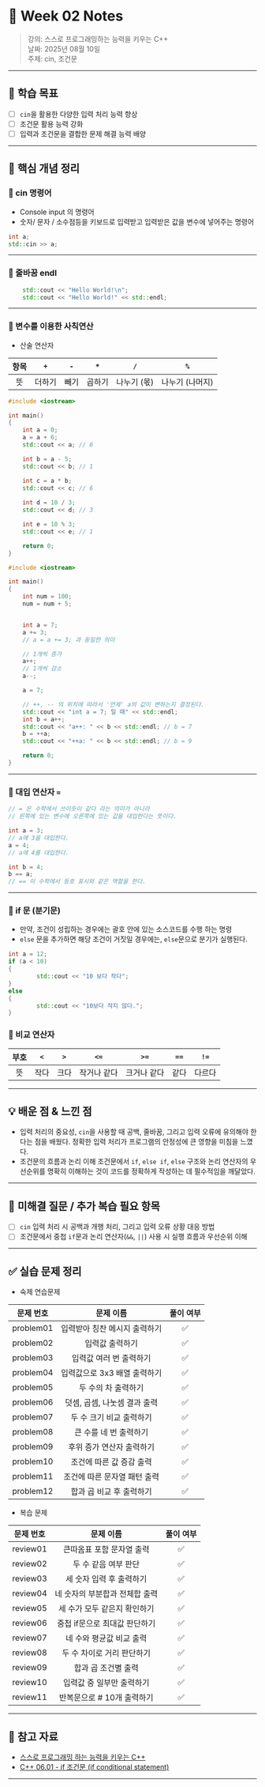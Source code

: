 # 📝 Week 02 Notes

> 강의: 스스로 프로그래밍하는 능력을 키우는 C++  
> 날짜: 2025년 08월 10일  
> 주제: cin, 조건문

---

## 🎯 학습 목표

- [ ] `cin`을 활용한 다양한 입력 처리 능력 향상
- [ ] 조건문 활용 능력 강화
- [ ] 입력과 조건문을 결합한 문제 해결 능력 배양

---

## 📌 핵심 개념 정리

### 📍 cin 명령어

- Console input 의 명령어
- 숫자/ 문자 / 소수점등을 키보드로 입력받고 입력받은 값을 변수에 넣어주는 명령어

```cpp
int a;
std::cin >> a;
```

---

### 📍 줄바꿈 endl

```cpp
	std::cout << "Hello World!\n";
	std::cout << "Hello World!" << std::endl;
```

---

### 📍 변수를 이용한 사칙연산

- 산술 연산자

| 항목 | `+` | `-` | `*` | `/` | `%` |
|:----:|:--:|:--:|:--:|:--:|:--:|
| 뜻  | 더하기 | 빼기 | 곱하기 | 나누기 (몫) | 나누기 (나머지) |

```cpp
#include <iostream>

int main() 
{
	int a = 0;
	a = a + 6;
	std::cout << a; // 6

	int b = a - 5;
	std::cout << b; // 1

	int c = a * b;
	std::cout << c; // 6
	
	int d = 10 / 3;
	std::cout << d; // 3

	int e = 10 % 3;
	std::cout << e; // 1

	return 0;
}
```

```cpp
#include <iostream>

int main() 
{
	int num = 100;
	num = num + 5;


	int a = 7;
	a += 3;
	// a = a += 3; 과 동일한 의미

	// 1개씩 증가
	a++;
	// 1개씩 감소
	a--;

	a = 7;

	// ++, -- 의 위치에 따라서 '언제' a의 값이 변하는지 결정된다.
	std::cout << "int a = 7; 일 때" << std::endl;
	int b = a++;
	std::cout << "a++: " << b << std::endl; // b = 7
	b = ++a;
	std::cout << "++a: " << b << std::endl; // b = 9

	return 0;
}
```

---

### 📍 대입 연산자 `=`

```cpp
// = 은 수학에서 쓰이듯이 같다 라는 의미가 아니라 
// 왼쪽에 있는 변수에 오른쪽에 있는 값을 대입한다는 뜻이다. 

int a = 3;
// a에 3을 대입한다.
a = 4;
// a에 4를 대입한다.

int b = 4;
b == a;
// == 이 수학에서 등호 표시와 같은 역할을 한다.
```

---

### 📍 if 문 (분기문)

- 만약, 조건이 성립하는 경우에는 괄호 안에 있는 소스코드를 수행 하는 명령
- `else` 문을 추가하면 해당 조건이 거짓일 경우에는, `else`문으로 분기가 실행된다.

```cpp
int a = 12;
if (a < 10)
{
		std::cout << "10 보다 작다";
}
else
{
		std::cout << "10보다 작지 않다.";
}
```

### 📍 비교 연산자
| 부호     | `<`   | `>`   | `<=`  | `>=`  | `==`  | `!=`  |
|:--------:|:-----:|:-----:|:-----:|:-----:|:-----:|:-----:|
| 뜻       | 작다  | 크다  | 작거나 같다 | 크거나 같다 | 같다  | 다르다 |

---

## 💡 배운 점 & 느낀 점

- 입력 처리의 중요성, `cin`을 사용할 때 공백, 줄바꿈, 그리고 입력 오류에 유의해야 한다는 점을 배웠다. 정확한 입력 처리가 프로그램의 안정성에 큰 영향을 미침을 느꼈다.
- 조건문의 흐름과 논리 이해
  조건문에서 `if`, `else if`, `else` 구조와 논리 연산자의 우선순위를 명확히 이해하는 것이 코드를 정확하게 작성하는 데 필수적임을 깨달았다.

---

## 🧠 미해결 질문 / 추가 복습 필요 항목

- [ ] `cin` 입력 처리 시 공백과 개행 처리, 그리고 입력 오류 상황 대응 방법
- [ ] 조건문에서 중첩 `if`문과 논리 연산자(`&&`, `||`) 사용 시 실행 흐름과 우선순위 이해

---

## ✅ 실습 문제 정리

- 숙제 연습문제

|   문제 번호   |       문제 이름       | 풀이 여부 |
|:---------:|:-----------------:|:-----:|
| problem01 | 입력받아 칭찬 메시지 출력하기  |   ✅   |
| problem02 |     입력값 출력하기      |   ✅   |
| problem03 |   입력값 여러 번 출력하기   |   ✅   |
| problem04 | 입력값으로 3x3 배열 출력하기 |   ✅   |
| problem05 |    두 수의 차 출력하기    |   ✅   |
| problem06 | 덧셈, 곱셈, 나눗셈 결과 출력 |   ✅   |
| problem07 |  두 수 크기 비교 출력하기   |   ✅   |
| problem08 |   큰 수를 네 번 출력하기   |   ✅   |
| problem09 |  후위 증가 연산자 출력하기   |   ✅   |
| problem10 |  조건에 따른 값 증감 출력   |   ✅   |
| problem11 | 조건에 따른 문자열 패턴 출력  |   ✅   |
| problem12 |  합과 곱 비교 후 출력하기   |   ✅   |

- 복습 문제

|  문제 번호   |       문제 이름       | 풀이 여부 |
|:--------:|:-----------------:|:-----:|
| review01 |  큰따옴표 포함 문자열 출력   |   ✅   |
| review02 |   두 수 같음 여부 판단    |   ✅   |
| review03 |  세 숫자 입력 후 출력하기   |   ✅   |
| review04 | 네 숫자의 부분합과 전체합 출력 |   ✅   |
| review05 | 세 수가 모두 같은지 확인하기  |   ✅   |
| review06 | 중첩 if문으로 최대값 판단하기 |   ✅   |
| review07 |  네 수와 평균값 비교 출력   |   ✅   |
| review08 |  두 수 차이로 거리 판단하기  |   ✅   |
| review09 |    합과 곱 조건별 출력    |   ✅   |
| review10 |  입력값 중 일부만 출력하기   |   ✅   |
| review11 | 반복문으로 # 10개 출력하기  |   ✅   |

---

## 🔗 참고 자료

- [스스로 프로그래밍 하는 능력을 키우는 C++](https://typical-slug-3ef.notion.site/LV02-Cin-d591777992f74b4a8377f661a934efd3)
- [C++ 06.01 - if 조건문 (if conditional statement)](https://boycoding.tistory.com/185)

---